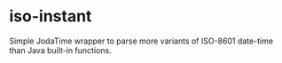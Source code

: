 # iso-instant

Simple JodaTime wrapper to parse more variants of ISO-8601 date-time than Java built-in functions.
